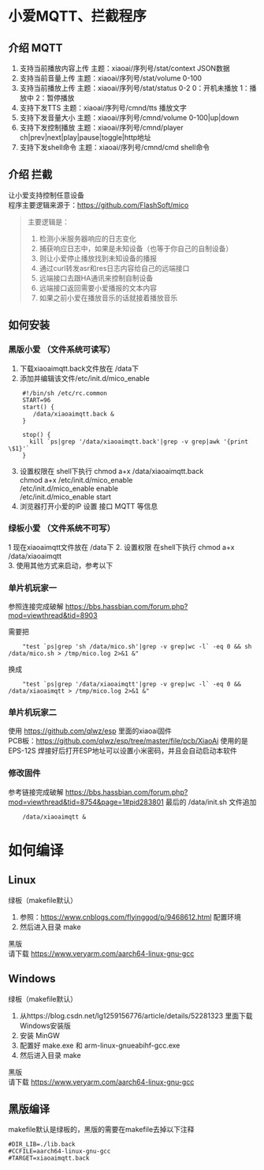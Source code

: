 # 小爱MQTT、拦截程序

## 介绍 MQTT  
1. 支持当前播放内容上传  主题：xiaoai/序列号/stat/context  JSON数据  
2. 支持当前音量上传      主题：xiaoai/序列号/stat/volume  0-100  
3. 支持当前播放上传      主题：xiaoai/序列号/stat/status  0-2  0：开机未播放 1：播放中 2：暂停播放  
4. 支持下发TTS          主题：xiaoai/序列号/cmnd/tts     播放文字  
5. 支持下发音量大小      主题：xiaoai/序列号/cmnd/volume  0-100|up|down  
6. 支持下发控制播放      主题：xiaoai/序列号/cmnd/player  ch|prev|next|play|pause|toggle|http地址  
7. 支持下发shell命令    主题：xiaoai/序列号/cmnd/cmd      shell命令
  
## 介绍 拦截  
   让小爱支持控制任意设备  
   程序主要逻辑来源于：https://github.com/FlashSoft/mico  
>    主要逻辑是：  
> 1. 检测小米服务器响应的日志变化  
> 2. 捕获响应日志中，如果是未知设备（也等于你自己的自制设备）  
> 3. 则让小爱停止播放找到未知设备的播报  
> 4. 通过curl转发asr和res日志内容给自己的远端接口  
> 5. 远端接口去跟HA通讯来控制自制设备  
> 6. 远端接口返回需要小爱播报的文本内容  
> 7. 如果之前小爱在播放音乐的话就接着播放音乐  

## 如何安装

### 黑版小爱 （文件系统可读写）
1. 下载xiaoaimqtt.back文件放在 /data下
2. 添加并编辑该文件/etc/init.d/mico_enable    
  
```
    #!/bin/sh /etc/rc.common  
    START=96  
    start() {  
       /data/xiaoaimqtt.back &  
    }  
    
    stop() {  
      kill `ps|grep '/data/xiaoaimqtt.back'|grep -v grep|awk '{print \$1}'`  
    }  
```

3. 设置权限在 shell下执行
    chmod a+x /data/xiaoaimqtt.back  
    chmod a+x /etc/init.d/mico_enable  
    /etc/init.d/mico_enable enable  
    /etc/init.d/mico_enable start  
4. 浏览器打开小爱的IP 设置 接口 MQTT 等信息  

### 绿板小爱 （文件系统不可写）
1  现在xiaoaimqtt文件放在 /data下
2. 设置权限 在shell下执行
    chmod a+x /data/xiaoaimqtt  
3. 使用其他方式来启动，参考以下  

### 单片机玩家一
   参照连接完成破解 https://bbs.hassbian.com/forum.php?mod=viewthread&tid=8903

   需要把  
```
    "test `ps|grep 'sh /data/mico.sh'|grep -v grep|wc -l` -eq 0 && sh /data/mico.sh > /tmp/mico.log 2>&1 &"  
```
   换成  
```
    "test `ps|grep '/data/xiaoaimqtt'|grep -v grep|wc -l` -eq 0 && /data/xiaoaimqtt > /tmp/mico.log 2>&1 &"  
```
### 单片机玩家二
   使用 https://github.com/qlwz/esp 里面的xiaoai固件  
   PCB板：https://github.com/qlwz/esp/tree/master/file/pcb/XiaoAi 
   使用的是EPS-12S
   焊接好后打开ESP地址可以设置小米密码，并且会自动启动本软件

### 修改固件
   参考链接完成破解 https://bbs.hassbian.com/forum.php?mod=viewthread&tid=8754&page=1#pid283801
   最后的 /data/init.sh 文件追加  
```
    /data/xiaoaimqtt &
```


# 如何编译

## Linux
   绿板（makefile默认）  
   1. 参照：https://www.cnblogs.com/flyinggod/p/9468612.html 配置环境  
   2. 然后进入目录 make  

   黑版  
   请下载 https://www.veryarm.com/aarch64-linux-gnu-gcc 

## Windows
   绿板（makefile默认）  
   1. 从https://blog.csdn.net/lg1259156776/article/details/52281323 里面下载Windows安装版  
   2. 安装 MinGW  
   3. 配置好 make.exe 和 arm-linux-gnueabihf-gcc.exe  
   4. 然后进入目录 make  

   黑版  
   请下载 https://www.veryarm.com/aarch64-linux-gnu-gcc 

## 黑版编译  
   makefile默认是绿板的，黑版的需要在makefile去掉以下注释  
```
#DIR_LIB=./lib.back
#CCFILE=aarch64-linux-gnu-gcc
#TARGET=xiaoaimqtt.back
```